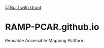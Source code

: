 <a href="http://gruntjs.com" target="_blank"><img src="https://cdn.gruntjs.com/builtwith.png" alt="Built with Grunt"></a> 

RAMP-PCAR.github.io
===================

Reusable Accessible Mapping Platform
